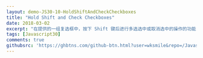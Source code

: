 ```yaml
---
layout: demo-JS30-10-HoldShiftAndCheckCheckboxes
title: "Hold Shift and Check Checkboxes"
date: 2018-03-02
excerpt: "在提供的一组复选框中，按下 Shift 键后进行多选选中或取消选中的操作的功能"
tags: [Javascript30]
comments: true
githubsrc: 'https://ghbtns.com/github-btn.html?user=wksmile&repo=/Javascript30/tree/master/10%20-%20Hold%20Shift%20and%20Check%20Checkboxes&type=star&size=large'
---
```

